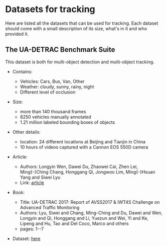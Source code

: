 # Datasets for tracking

Here are listed all the datasets that can be used for tracking. Each dataset should come with a small description of its size, what's in it and who provided it.

## The UA-DETRAC Benchmark Suite

This dataset is both for multi-object detection and multi-object tracking.

- Contains:
  - Vehicles: Cars, Bus, Van, Other
  - Weather: cloudy, sunny, rainy, night
  - Different level of occlusion

- Size:
  - more than 140 thousand frames
  - 8250 vehicles manually annotated
  - 1.21 million labeled bounding boxes of objects

- Other details:
  - location: 24 different locations at Beijing and Tianjin in China
  - 10 hours of videos captured with a Cannon EOS 550D camera

- Article:
  - Authors: Longyin Wen, Dawei Du, Zhaowei Cai, Zhen Lei, Ming{-}Ching Chang, Honggang Qi, Jongwoo Lim, Ming{-}Hsuan Yang and Siwei Lyu
  - Link: [article](https://arxiv.org/abs/1511.04136)

- Book:
  - Title: UA-DETRAC 2017: Report of AVSS2017 \& IWT4S Challenge on Advanced Traffic Monitoring
  - Authors: Lyu, Siwei and Chang, Ming-Ching and Du, Dawei and Wen, Longyin and Qi, Honggang and Li, Yuezun and Wei, Yi and Ke, Lipeng and Hu, Tao and Del Coco, Marco and others
  - pages: 1--7

- Dataset: [here](http://detrac-db.rit.albany.edu/)